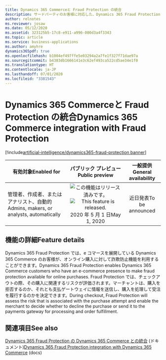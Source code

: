 ```yaml
---
title: Dynamics 365 Commerceと Fraud Protection の統合
description: サードパーティのお客様に対応した、Dynamics 365 Fraud Protection との Microsoft Dynamics 365 Commerce 統合です。
author: relnotes
ms.reviewer: josaw
ms.date: 05/12/2020
ms.assetid: 323125b5-17c8-e911-a996-000d3a4f3343
ms.topic: article
ms.service: business-applications
ms.author: amyhre
dynamics365pdf: true
ms.openlocfilehash: b1004ef497ffe5e03294a2a7fe1f327f71dae97a
ms.sourcegitcommit: b4383db1666141e3c62ef493ca522cd5ae34e1f0
ms.translationtype: HT
ms.contentlocale: ja-JP
ms.lasthandoff: 07/01/2020
ms.locfileid: "3381543"
---
```

# <a name="dynamics-365-commerce-integration-with-fraud-protection"></a><span data-ttu-id="5036e-103">Dynamics 365 Commerceと Fraud Protection の統合</span><span class="sxs-lookup"><span data-stu-id="5036e-103">Dynamics 365 Commerce integration with Fraud Protection</span></span>
[!include[artificial-intelligence/dynamics365-fraud-protection banner](../includes/artificial-intelligence/dynamics365-fraud-protection.md)]

| <span data-ttu-id="5036e-104">有効対象</span><span class="sxs-lookup"><span data-stu-id="5036e-104">Enabled for</span></span>    |  <span data-ttu-id="5036e-105">パブリック プレビュー</span><span class="sxs-lookup"><span data-stu-id="5036e-105">Public preview</span></span> | <span data-ttu-id="5036e-106">一般提供</span><span class="sxs-lookup"><span data-stu-id="5036e-106">General availability</span></span> | 
| ---------- | :----------: |:----------: |
|<span data-ttu-id="5036e-107">管理者、作成者、またはアナリスト、自動的</span><span class="sxs-lookup"><span data-stu-id="5036e-107">Admins, makers, or analysts, automatically</span></span>|<span data-ttu-id="5036e-108">![この機能はリリース済みです。](/dynamics365-release-plan/media/green-checkmark.png "この機能はリリース済みです。")</span><span class="sxs-lookup"><span data-stu-id="5036e-108">![This feature is released.](/dynamics365-release-plan/media/green-checkmark.png "This feature is released.")</span></span> <span data-ttu-id="5036e-109">2020 年 5 月 1 日</span><span class="sxs-lookup"><span data-stu-id="5036e-109">May 1, 2020</span></span>| <span data-ttu-id="5036e-110">近日発表</span><span class="sxs-lookup"><span data-stu-id="5036e-110">To be announced</span></span>|






## <a name="feature-details"></a><span data-ttu-id="5036e-111">機能の詳細</span><span class="sxs-lookup"><span data-stu-id="5036e-111">Feature details</span></span>
<!--feature detail start -->
<span data-ttu-id="5036e-112">Dynamics 365 Fraud Protection では、e コマースを展開している Dynamics 365 Commerce のお客様が、オンライン購入に対して詐欺防止機能を利用することができます。</span><span class="sxs-lookup"><span data-stu-id="5036e-112">Dynamics 365 Fraud Protection enables Dynamics 365 Commerce customers who have an e-commerce presence to make fraud protection available for online purchases.</span></span> <span data-ttu-id="5036e-113">Fraud Protection では、チェックアウトの際、その購入に関連するリスクが評価されます。マーチャントは、購入を拒否するのか、それとも支払ゲートウェイに情報を送信し、購入を処理して受注を履行するのかを決定できます。</span><span class="sxs-lookup"><span data-stu-id="5036e-113">During checkout, Fraud Protection will assess the risk that is associated with the purchase attempt and enable the merchant to decide whether to decline the purchase or send it to the payments gateway for processing and order fulfillment.</span></span>
<!--feature detail end -->










## <a name="see-also"></a><span data-ttu-id="5036e-114">関連項目</span><span class="sxs-lookup"><span data-stu-id="5036e-114">See also</span></span>

<!--docs start-->
<span data-ttu-id="5036e-115">[Dynamics 365 Fraud Protection の Dynamics 365 Commerce との統合](https://docs.microsoft.com/dynamics365/commerce/dev-itpro/dfp) (ドキュメント)</span><span class="sxs-lookup"><span data-stu-id="5036e-115">[Dynamics 365 Fraud Protection integration with Dynamics 365 Commerce](https://docs.microsoft.com/dynamics365/commerce/dev-itpro/dfp) (docs)</span></span>
<!--docs end-->
